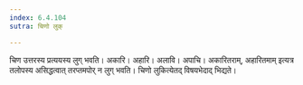 ```yaml
---
index: 6.4.104
sutra: चिणो लुक्

---
```

चिण उत्तरस्य प्रत्ययस्य लुग् भवति। अकारि। अहारि। अलावि। अपाचि। अकारितराम्, अहारितमाम् इत्यत्र तलोपस्य असिद्धत्वात् तरप्तमपोर् न लुग् भवति। चिणो लुकित्येतद् विषयभेदाद् भिद्यते।